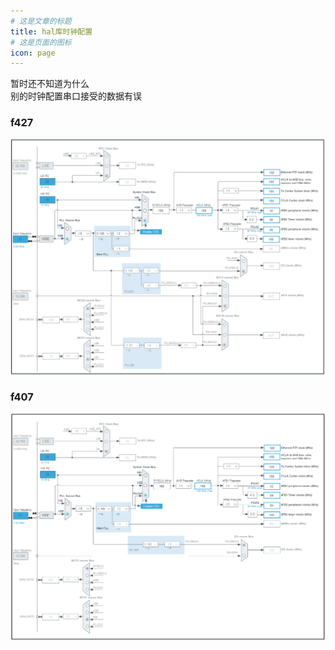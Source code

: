 ```yaml
---
# 这是文章的标题
title: hal库时钟配置
# 这是页面的图标
icon: page
---
```

暂时还不知道为什么     
别的时钟配置串口接受的数据有误     
### f427     
![](./20230316143029.png)
### f407      
![](./20230316142844.png)